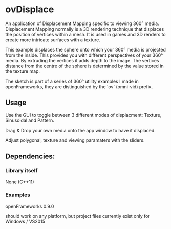 # ovDisplace
An application of Displacement Mapping specific to viewing 360° media. Displacement Mapping normally is a 3D rendering technique that displaces the position of vertices within a mesh. It is used in games and 3D renders to create more intricate surfaces with a texture. 

This example displaces the sphere onto which your 360° media is projected from the inside. This provides you with different perspectives of your 360° media. By extruding the vertices it adds depth to the image. The vertices distance from the centre of the sphere is determined by the value stored in the texture map.

The sketch is part of a series of 360° utility examples I made in openFrameworks, they are distinguished by the 'ov' (omni-vid) prefix.

## Usage
Use the GUI to toggle between 3 different modes of displacment: Texture, Sinusoidal and Pattern.

Drag & Drop your own media onto the app window to have it displaced.

Adjust polygonal, texture and viewing paramaters with the sliders.

## Dependencies:
### Library itself
None (C++11)

### Examples
openFrameworks 0.9.0

should work on any platform, but project files currently exist only for Windows / VS2015

